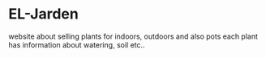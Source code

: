 # EL-Jarden
website about selling plants for indoors, outdoors and also pots
each plant has information about watering, soil etc..
